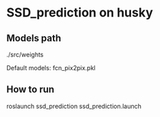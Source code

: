 # SSD_prediction on husky

## Models path

./src/weights

Default models: fcn_pix2pix.pkl

## How to run

roslaunch ssd_prediction ssd_prediction.launch
